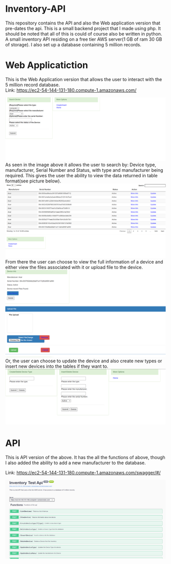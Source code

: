 # Inventory-API
This repository contains the API and also the Web application version that pre-dates the api. This is a small backend project that I made using php. It should be noted that all of this is could of course also be written in python. <br>
A small inventory API residing on a free tier AWS server(1 GB of ram 30 GB of storage). I also set up a database containing 5 million records.

# Web Applicatiction
This is the Web Application version that allows the user to interact with the 5 million record database. <br>
Link: https://ec2-54-144-131-180.compute-1.amazonaws.com/ <br>

![index](img/WebIndex.PNG) <br>
As seen in the image above it allows the user to search by: Device type, manufacturer, Serial Number and Status, with type and manufacturer being required.
This gives the user the ability to view the data returned in table format(see picture below). <br>
![list](img/ListDevices.PNG) <br>
From there the user can choose to view the full information of a device and either view the files associated with it or upload file to the device. <br>
![upload](img/ViewFile.PNG) <br>
Or, the user can choose to update the device and also create new types or insert new devices into the tables if they want to. <br>
![create](img/Create.PNG) <br>

# API
This is API version of the above.
It has the all the functions of above, though I also added the ability to add a new manufacturer to the database. <br>

Link: https://ec2-54-144-131-180.compute-1.amazonaws.com/swagger/#/ <br>

![swagger](img/swagger.PNG) <br>
